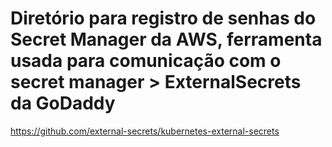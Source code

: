 # Diretório para registro de senhas do Secret Manager da AWS, ferramenta usada para comunicação com o secret manager > ExternalSecrets da GoDaddy



https://github.com/external-secrets/kubernetes-external-secrets
